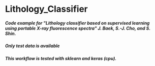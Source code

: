 # Lithology_Classifier
##### Code example for "Lithology classifier based on supervised learning using portable X-ray fluorescence spectra" J. Baek, S.-J. Cho, and S. Shin.
##### Only test data is available 
##### This workflow is tested with sklearn and keras (cpu). 

